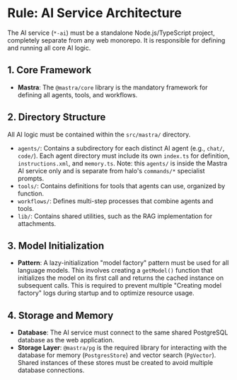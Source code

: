 # Rule: AI Service Architecture

The AI service (`*-ai`) must be a standalone Node.js/TypeScript project, completely separate from any web monorepo. It is responsible for defining and running all core AI logic.

## 1. Core Framework
-   **Mastra**: The `@mastra/core` library is the mandatory framework for defining all agents, tools, and workflows.

## 2. Directory Structure
All AI logic must be contained within the `src/mastra/` directory.
-   `agents/`: Contains a subdirectory for each distinct AI agent (e.g., `chat/`, `code/`). Each agent directory must include its own `index.ts` for definition, `instructions.xml`, and `memory.ts`. Note: this `agents/` is inside the Mastra AI service only and is separate from halo's `commands/*` specialist prompts.
-   `tools/`: Contains definitions for tools that agents can use, organized by function.
-   `workflows/`: Defines multi-step processes that combine agents and tools.
-   `lib/`: Contains shared utilities, such as the RAG implementation for attachments.

## 3. Model Initialization
-   **Pattern**: A lazy-initialization "model factory" pattern must be used for all language models. This involves creating a `getModel()` function that initializes the model on its first call and returns the cached instance on subsequent calls. This is required to prevent multiple "Creating model factory" logs during startup and to optimize resource usage.

## 4. Storage and Memory
-   **Database**: The AI service must connect to the same shared PostgreSQL database as the web application.
-   **Storage Layer**: `@mastra/pg` is the required library for interacting with the database for memory (`PostgresStore`) and vector search (`PgVector`). Shared instances of these stores must be created to avoid multiple database connections.